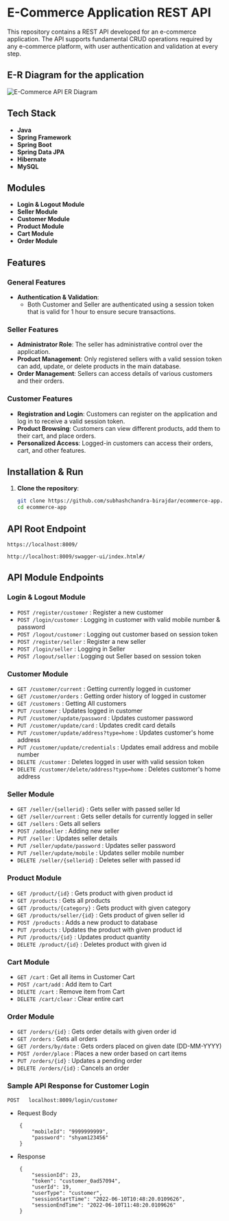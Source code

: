 # E-Commerce Application REST API

This repository contains a REST API developed for an e-commerce application. The API supports fundamental CRUD operations required by any e-commerce platform, with user authentication and validation at every step.

## E-R Diagram for the application

![E-Commerce API ER Diagram](https://github.com/user-attachments/assets/c32f6197-fd6f-4f1d-ab8c-c8a590beed1a)

## Tech Stack
- **Java**
- **Spring Framework**
- **Spring Boot**
- **Spring Data JPA**
- **Hibernate**
- **MySQL**

## Modules

- **Login & Logout Module**
- **Seller Module**
- **Customer Module**
- **Product Module**
- **Cart Module**
- **Order Module**

## Features

### General Features
- **Authentication & Validation**: 
  - Both Customer and Seller are authenticated using a session token that is valid for 1 hour to ensure secure transactions.
  
### Seller Features
- **Administrator Role**: The seller has administrative control over the application.
- **Product Management**: Only registered sellers with a valid session token can add, update, or delete products in the main database.
- **Order Management**: Sellers can access details of various customers and their orders.

### Customer Features
- **Registration and Login**: Customers can register on the application and log in to receive a valid session token.
- **Product Browsing**: Customers can view different products, add them to their cart, and place orders.
- **Personalized Access**: Logged-in customers can access their orders, cart, and other features.

## Installation & Run

1. **Clone the repository**:
   ```bash
   git clone https://github.com/subhashchandra-birajdar/ecommerce-app.git
   cd ecommerce-app

## API Root Endpoint

`https://localhost:8009/`

`http://localhost:8009/swagger-ui/index.html#/`


## API Module Endpoints

### Login & Logout Module

* `POST /register/customer` : Register a new customer
* `POST /login/customer` : Logging in customer with valid mobile number & password
* `POST /logout/customer` : Logging out customer based on session token
* `POST /register/seller` : Register a new seller
* `POST /login/seller` : Logging in Seller
* `POST /logout/seller` : Logging out Seller based on session token


### Customer Module

* `GET /customer/current` : Getting currently logged in customer
* `GET /customer/orders` : Getting order history of logged in customer
* `GET /customers` : Getting All customers
* `PUT /customer` : Updates logged in customer
* `PUT /customer/update/password` : Updates customer password
* `PUT /customer/update/card` : Updates credit card details
* `PUT /customer/update/address?type=home` : Updates customer's home address
* `PUT /customer/update/credentials` : Updates email address and mobile number
* `DELETE /customer` : Deletes logged in user with valid session token
* `DELETE /customer/delete/address?type=home` : Deletes customer's home address


### Seller Module

* `GET /seller/{sellerid}` : Gets seller with passed seller Id
* `GET /seller/current` : Gets seller details for currently logged in seller
* `GET /sellers` : Gets all sellers
* `POST /addseller` : Adding new seller
* `PUT /seller` : Updates seller details
* `PUT /seller/update/password` : Updates seller password
* `PUT /seller/update/mobile` : Updates seller mobile number
* `DELETE /seller/{sellerid}` : Deletes seller with passed id


### Product Module

* `GET /product/{id}` : Gets product with given product id
* `GET /products` : Gets all products
* `GET /products/{category}` : Gets product with given category
* `GET /products/seller/{id}` : Gets product of given seller id
* `POST /products` : Adds a new product to database
* `PUT /products` : Updates the product with given product id
* `PUT /products/{id}` : Updates product quantity
* `DELETE /product/{id}` : Deletes product with given id


### Cart Module

* `GET /cart` : Get all items in Customer Cart
* `POST /cart/add` : Add item to Cart
* `DELETE /cart` : Remove item from Cart
* `DELETE /cart/clear` : Clear entire cart


### Order Module

* `GET /orders/{id}` : Gets order details with given order id
* `GET /orders` : Gets all orders
* `GET /orders/by/date` : Gets orders placed on given date (DD-MM-YYYY)
* `POST /order/place` : Places a new order based on cart items
* `PUT /orders/{id}` : Updates a pending order
* `DELETE /orders/{id}` : Cancels an order


### Sample API Response for Customer Login

`POST   localhost:8009/login/customer`

* Request Body

```
    {
        "mobileId": "9999999999",
        "password": "shyam123456"
    }
```

* Response

```
    {
        "sessionId": 23,
        "token": "customer_0ad57094",
        "userId": 19,
        "userType": "customer",
        "sessionStartTime": "2022-06-10T10:48:20.0109626",
        "sessionEndTime": "2022-06-10T11:48:20.0109626"
    }
```
   

